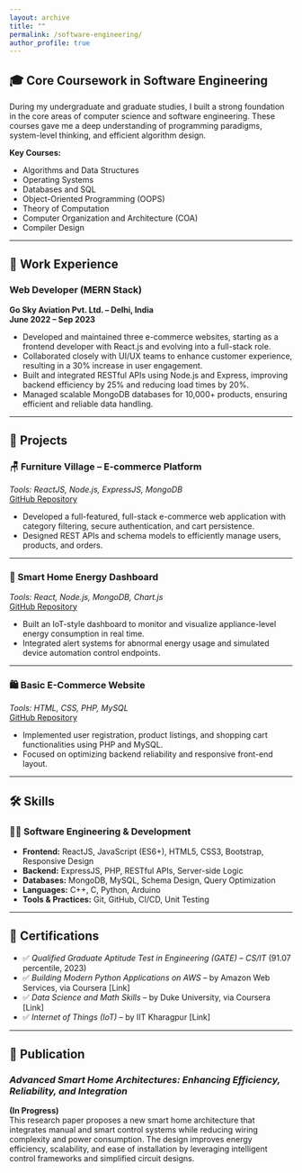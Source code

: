 ```yaml
---
layout: archive
title: ""
permalink: /software-engineering/
author_profile: true
---
```


## 🎓 Core Coursework in Software Engineering

During my undergraduate and graduate studies, I built a strong foundation in the core areas of computer science and software engineering. These courses gave me a deep understanding of programming paradigms, system-level thinking, and efficient algorithm design.

**Key Courses:**
- Algorithms and Data Structures  
- Operating Systems  
- Databases and SQL  
- Object-Oriented Programming (OOPS)  
- Theory of Computation  
- Computer Organization and Architecture (COA)  
- Compiler Design

---

## 💼 Work Experience

### Web Developer (MERN Stack)  
**Go Sky Aviation Pvt. Ltd. – Delhi, India**  
**June 2022 – Sep 2023**

- Developed and maintained three e-commerce websites, starting as a frontend developer with React.js and evolving into a full-stack role.  
- Collaborated closely with UI/UX teams to enhance customer experience, resulting in a 30% increase in user engagement.  
- Built and integrated RESTful APIs using Node.js and Express, improving backend efficiency by 25% and reducing load times by 20%.  
- Managed scalable MongoDB databases for 10,000+ products, ensuring efficient and reliable data handling.

---

## 🚀 Projects

### 🪑 Furniture Village – E-commerce Platform  
*Tools: ReactJS, Node.js, ExpressJS, MongoDB*  
[GitHub Repository](https://github.com/akashrana8755/Furniturevillage-v2)

- Developed a full-featured, full-stack e-commerce web application with category filtering, secure authentication, and cart persistence.  
- Designed REST APIs and schema models to efficiently manage users, products, and orders.

---

### 🏡 Smart Home Energy Dashboard  
*Tools: React, Node.js, MongoDB, Chart.js*  
[GitHub Repository](https://github.com/akashrana8755/Smart-home-energy-dashboard)

- Built an IoT-style dashboard to monitor and visualize appliance-level energy consumption in real time.  
- Integrated alert systems for abnormal energy usage and simulated device automation control endpoints.

---

### 🛍️ Basic E-Commerce Website  
*Tools: HTML, CSS, PHP, MySQL*  
[GitHub Repository](https://github.com/akashrana8755/Furniture-Village-V1)

- Implemented user registration, product listings, and shopping cart functionalities using PHP and MySQL.  
- Focused on optimizing backend reliability and responsive front-end layout.

---

## 🛠️ Skills

### 👨‍💻 Software Engineering & Development
- **Frontend:** ReactJS, JavaScript (ES6+), HTML5, CSS3, Bootstrap, Responsive Design  
- **Backend:** ExpressJS, PHP, RESTful APIs, Server-side Logic  
- **Databases:** MongoDB, MySQL, Schema Design, Query Optimization  
- **Languages:** C++, C, Python, Arduino  
- **Tools & Practices:** Git, GitHub, CI/CD, Unit Testing

---

## 📜 Certifications

- ✅ *Qualified Graduate Aptitude Test in Engineering (GATE) – CS/IT* (91.07 percentile, 2023)  
- ✅ *Building Modern Python Applications on AWS* – by Amazon Web Services, via Coursera [Link]  
- ✅ *Data Science and Math Skills* – by Duke University, via Coursera [Link]  
- ✅ *Internet of Things (IoT)* – by IIT Kharagpur [Link]

---

## 📰 Publication

### *Advanced Smart Home Architectures: Enhancing Efficiency, Reliability, and Integration*  
**(In Progress)**  
This research paper proposes a new smart home architecture that integrates manual and smart control systems while reducing wiring complexity and power consumption. The design improves energy efficiency, scalability, and ease of installation by leveraging intelligent control frameworks and simplified circuit designs.